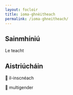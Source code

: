 ```yaml
---
layout: focloir
title: ioma-ghnèitheach
permalink: /ioma-ghneitheach/
---
```


## Sainmhíniú

Le teacht

## Aistriúcháin

&#x1f3f4;&#xe0067;&#xe0062;&#xe0073;&#xe0063;&#xe0074;&#xe007f; il-inscnéach

&#x1f3f4;&#xe0067;&#xe0062;&#xe0065;&#xe006e;&#xe0067;&#xe007f; multigender